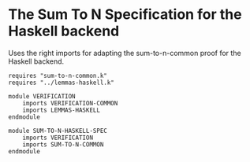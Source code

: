 The Sum To N Specification for the Haskell backend
==================================================

Uses the right imports for adapting the sum-to-n-common proof for the Haskell
backend.

```{.k .sum-to-n}
requires "sum-to-n-common.k"
requires "../lemmas-haskell.k"

module VERIFICATION
    imports VERIFICATION-COMMON
    imports LEMMAS-HASKELL
endmodule

module SUM-TO-N-HASKELL-SPEC
    imports VERIFICATION
    imports SUM-TO-N-COMMON
endmodule
```
